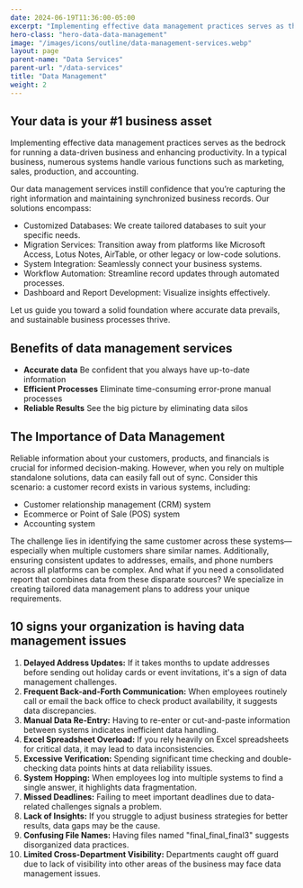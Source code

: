 ```yaml
---
date: 2024-06-19T11:36:00-05:00
excerpt: "Implementing effective data management practices serves as the bedrock for running a data-driven business and enhancing productivity."
hero-class: "hero-data-data-management"
image: "/images/icons/outline/data-management-services.webp"
layout: page
parent-name: "Data Services"
parent-url: "/data-services"
title: "Data Management"
weight: 2
---
```


## Your data is your #1 business asset

Implementing effective data management practices serves as the bedrock for running a data-driven business and enhancing productivity. In a typical business, numerous systems handle various functions such as marketing, sales, production, and accounting.

Our data management services instill confidence that you’re capturing the right information and maintaining synchronized business records. Our solutions encompass:

- Customized Databases: We create tailored databases to suit your specific needs.
- Migration Services: Transition away from platforms like Microsoft Access, Lotus Notes, AirTable, or other legacy or low-code solutions.
- System Integration: Seamlessly connect your business systems.
- Workflow Automation: Streamline record updates through automated processes.
- Dashboard and Report Development: Visualize insights effectively.

Let us guide you toward a solid foundation where accurate data prevails, and sustainable business processes thrive.

## Benefits of data management services

- **Accurate data** Be confident that you always have up-to-date information
- **Efficient Processes** Eliminate time-consuming error-prone manual processes
- **Reliable Results** See the big picture by eliminating data silos

## The Importance of Data Management

Reliable information about your customers, products, and financials is crucial for informed decision-making. However, when you rely on multiple standalone solutions, data can easily fall out of sync. Consider this scenario: a customer record exists in various systems, including:

- Customer relationship management (CRM) system
- Ecommerce or Point of Sale (POS) system
- Accounting system

The challenge lies in identifying the same customer across these systems—especially when multiple customers share similar names. Additionally, ensuring consistent updates to addresses, emails, and phone numbers across all platforms can be complex. And what if you need a consolidated report that combines data from these disparate sources? We specialize in creating tailored data management plans to address your unique requirements.


## 10 signs your organization is having data management issues

1. **Delayed Address Updates:** If it takes months to update addresses before sending out holiday cards or event invitations, it's a sign of data management challenges.
2. **Frequent Back-and-Forth Communication:** When employees routinely call or email the back office to check product availability, it suggests data discrepancies.
3. **Manual Data Re-Entry:** Having to re-enter or cut-and-paste information between systems indicates inefficient data handling.
4. **Excel Spreadsheet Overload:** If you rely heavily on Excel spreadsheets for critical data, it may lead to data inconsistencies.
5. **Excessive Verification:** Spending significant time checking and double-checking data points hints at data reliability issues.
6. **System Hopping:** When employees log into multiple systems to find a single answer, it highlights data fragmentation.
7. **Missed Deadlines:** Failing to meet important deadlines due to data-related challenges signals a problem.
8. **Lack of Insights:** If you struggle to adjust business strategies for better results, data gaps may be the cause.
9. **Confusing File Names:** Having files named "final_final_final3" suggests disorganized data practices.
10. **Limited Cross-Department Visibility:** Departments caught off guard due to lack of visibility into other areas of the business may face data management issues.
